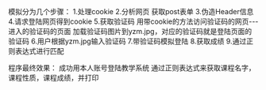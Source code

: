 模拟分为几个步骤：
1.处理cookie
2.分析网页 获取post表单 
3.伪造Header信息
4.请求登陆网页得到cookie
5.获取验证码 用带cookie的方法访问验证码的网页---进入的验证码的页面 加载验证码图片到yzm.jpg，对应的验证码就是登陆页面的验证码
6.用户根据yzm.jpg输入验证码
7.带验证码模拟登陆
8.获取成绩
9.通过正则表达式进行匹配

程序最终效果：
成功用本人账号登陆教学系统
通过正则表达式来获取课程名字，课程性质，课程成绩，并打印
